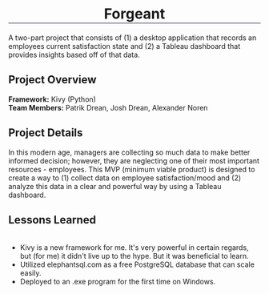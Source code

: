 <h1 align="center" style="border-bottom: 3px solid #a8aeb7">Forgeant</h1>
A two-part project that consists of (1) a desktop application that records an employees current satisfaction state and (2) a Tableau dashboard that provides insights based off of that data.

## Project Overview
**Framework:** Kivy (Python) <br/>
**Team Members:** Patrik Drean, Josh Drean, Alexander Noren<br/>

## Project Details
In this modern age, managers are collecting so much data to make better informed decision; however, they are neglecting one of their most
important resources - employees. This MVP (minimum viable product) is designed to create a way to (1) collect data on employee 
satisfaction/mood and (2) analyze this data in a clear and powerful way by using a Tableau dashboard.

## Lessons Learned 
<ul>  
  <li>Kivy is a new framework for me. It's very powerful in certain regards, but (for me) it didn't live up to the hype. But it was beneficial to learn.</li>
  <li>Utilized elephantsql.com as a free PostgreSQL database that can scale easily.</li>
  <li>Deployed to an .exe program for the first time on Windows.</li>
</ul>


